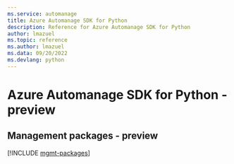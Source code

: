 ```yaml
---
ms.service: automanage
title: Azure Automanage SDK for Python
description: Reference for Azure Automanage SDK for Python
author: lmazuel
ms.topic: reference
ms.author: lmazuel
ms.data: 09/20/2022
ms.devlang: python
---
```

# Azure Automanage SDK for Python - preview

## Management packages - preview
[!INCLUDE [mgmt-packages](automanage-mgmt-index.md)]